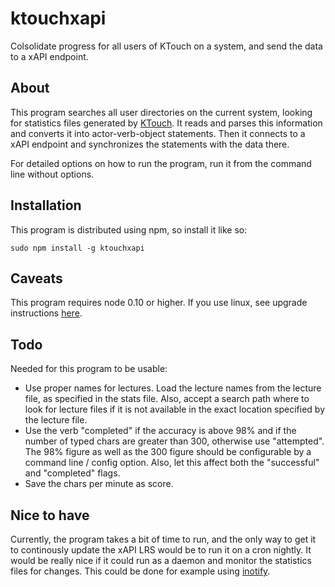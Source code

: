 ktouchxapi
==========

Colsolidate progress for all users of KTouch on a system, and send the data to a xAPI endpoint.

About
-----

This program searches all user directories on the current system, looking for statistics files
generated by [KTouch](http://edu.kde.org/applications/all/ktouch). It reads and parses this information and
converts it into actor-verb-object statements. Then it connects to a xAPI endpoint and synchronizes the statements
with the data there.

For detailed options on how to run the program, run it from the command line without options.

Installation
------------

This program is distributed using npm, so install it like so:

    sudo npm install -g ktouchxapi

Caveats
-------

This program requires node 0.10 or higher. If you use linux, see upgrade instructions [here](https://github.com/joyent/node/wiki/installing-node.js-via-package-manager).

Todo
----

Needed for this program to be usable:

* Use proper names for lectures. Load the lecture names from the lecture file, as specified in the stats file.
  Also, accept a search path where to look for lecture files if it is not available in the exact location
  specified by the lecture file.
* Use the verb "completed" if the accuracy is above 98% and if the number of typed chars are greater than 300,
  otherwise use "attempted". The 98% figure as well as the 300 figure should be configurable by a command line /
  config option.
  Also, let this affect both the "successful" and "completed" flags.
* Save the chars per minute as score.

Nice to have
------------

Currently, the program takes a bit of time to run, and the only way to get it to continously update
the xAPI LRS would be to run it on a cron nightly. It would be really nice if it could run as a daemon
and monitor the statistics files for changes. This could be done for example using
[inotify](https://www.npmjs.org/package/inotify).
